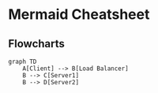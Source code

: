 # Mermaid Cheatsheet


## Flowcharts

```
graph TD
    A[Client] --> B[Load Balancer]
    B --> C[Server1]
    B --> D[Server2]
```
